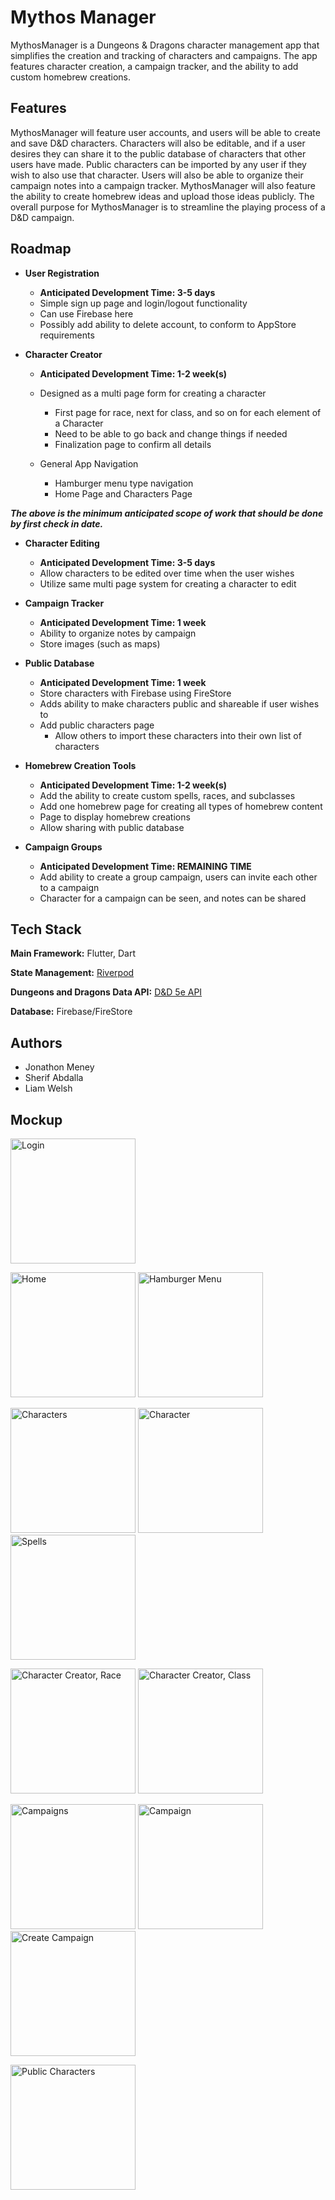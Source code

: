 # Mythos Manager

MythosManager is a Dungeons & Dragons character management app that simplifies the creation and 
tracking of characters and campaigns. The app features character creation, a campaign tracker, and 
the ability to add custom homebrew creations.


## Features

MythosManager will feature user accounts, and users will be able to create and save D&D characters. 
Characters will also be editable, and if a user desires they can share it to the public database of 
characters that other users have made. Public characters can be imported by any user if they wish to 
also use that character. Users will also be able to organize their campaign notes into a campaign 
tracker. MythosManager will also feature the ability to create homebrew ideas and upload those ideas 
publicly. The overall purpose for MythosManager is to streamline the playing process of a D&D 
campaign.


## Roadmap

- **User Registration**
    - **Anticipated Development Time: 3-5 days**
    - Simple sign up page and login/logout functionality
    - Can use Firebase here
    - Possibly add ability to delete account, to conform to AppStore requirements

- **Character Creator**
    - **Anticipated Development Time: 1-2 week(s)**
    - Designed as a multi page form for creating a character
        - First page for race, next for class, and so on for each element of a Character
        - Need to be able to go back and change things if needed
        - Finalization page to confirm all details

    - General App Navigation
        - Hamburger menu type navigation
        - Home Page and Characters Page

***The above is the minimum anticipated scope of work that should be done by first check in date.***

- **Character Editing**
    - **Anticipated Development Time: 3-5 days**
    - Allow characters to be edited over time when the user wishes
    - Utilize same multi page system for creating a character to edit

- **Campaign Tracker**
    - **Anticipated Development Time: 1 week**
    - Ability to organize notes by campaign
    - Store images (such as maps)

- **Public Database**
    - **Anticipated Development Time: 1 week**
    - Store characters with Firebase using FireStore
    - Adds ability to make characters public and shareable if user wishes to
    - Add public characters page
        - Allow others to import these characters into their own list of characters

- **Homebrew Creation Tools**
    - **Anticipated Development Time: 1-2 week(s)**
    - Add the ability to create custom spells, races, and subclasses
    - Add one homebrew page for creating all types of homebrew content
    - Page to display homebrew creations
    - Allow sharing with public database

- **Campaign Groups**
    - **Anticipated Development Time: REMAINING TIME**
    - Add ability to create a group campaign, users can invite each other to a campaign
    - Character for a campaign can be seen, and notes can be shared

## Tech Stack

**Main Framework:** Flutter, Dart

**State Management:** [Riverpod](https://riverpod.dev/)

**Dungeons and Dragons Data API:** [D&D 5e API](https://www.dnd5eapi.co/)

**Database:** Firebase/FireStore


## Authors

- Jonathon Meney
- Sherif Abdalla
- Liam Welsh


## Mockup
<img width="200" src="mockups/login.png" alt="Login">

<img width="200" src="mockups/home.png" alt="Home"> <img width="200" src="mockups/hamburger.png" alt="Hamburger Menu">

<img width="200" src="mockups/characters.png" alt="Characters"> <img width="200" src="mockups/character.png" alt="Character"> <img width="200" src="mockups/spells.png" alt="Spells">

<img width="200" src="mockups/character_creator_race.png" alt="Character Creator, Race"> <img width="200" src="mockups/character_creator_class.png" alt="Character Creator, Class">

<img width="200" src="mockups/campaigns.png" alt="Campaigns"> <img width="200" src="mockups/campaign.png" alt="Campaign"> <img width="200" src="mockups/create_campaign.png" alt="Create Campaign">

<img width="200" src="mockups/public_characters.png" alt="Public Characters">
